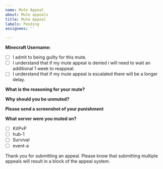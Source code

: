 ```yaml
---
name: Mute Appeal
about: Mute appeals
title: Mute Appeal
labels: Pending
assignees: ''

---
```


**Minecraft Username:**

- [ ] I admit to being guilty for this mute.
- [ ] I understand that if my mute appeal is denied i will need to wait an additional 1 week to reappeal.
- [ ] I understand that if my mute appeal is escalated there will be a longer delay.

**What is the reasoning for your mute?**


**Why should you be unmuted?**


**Please send a screenshot of your punishment**


**What server were you muted on?**
- [ ] KitPvP
- [ ] hub-1
- [ ] Survival
- [ ] event-a

Thank you for submitting an appeal. Please know that submitting multiple appeals will result in a block of the appeal system.
